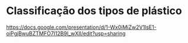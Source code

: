 ﻿# Classificação dos tipos de plástico
<https://docs.google.com/presentation/d/1-Wx0iMiZw2V1lsE1-oiPgjBwuBZTMFO7I12B9I_wXlI/edit?usp=sharing>
